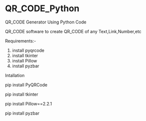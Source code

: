 # QR_CODE_Python
QR_CODE Generator Using Python Code

QR_CODE software to create QR_CODE of any Text,Link,Number,etc

Requirements:-

1. install pyqrcode 
2. install tkinter
3. install Pillow
4. install pyzbar

Intallation
  
  pip install PyQRCode
  
  pip install tkinter 
  
  pip install Pillow==2.2.1
  
  pip install pyzbar




  

  
